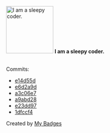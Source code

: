 <img src="https://my-badges.github.io/my-badges/sleepy-coder.png" alt="I am a sleepy coder." title="I am a sleepy coder." width="128">
<strong>I am a sleepy coder.</strong>
<br><br>

Commits:

- <a href="https://github.com/WCY-dt/WCY-dt/commit/e14d55d007669a77a6461733a1dd3740290074b8">e14d55d</a>
- <a href="https://github.com/WCY-dt/EasyTransfer/commit/e6d2a9dc2b832753b6d3cbbe1908a666371e108b">e6d2a9d</a>
- <a href="https://github.com/SEU-SiliCOM/purchase_guide/commit/a3c06e76a8590b60963ef848f8b6416f8fb67169">a3c06e7</a>
- <a href="https://github.com/WCY-dt/blog/commit/a9abd28b34ac82e17f03e7abe5e7e9f64c79f83b">a9abd28</a>
- <a href="https://github.com/WCY-dt/blog/commit/e23dd97c1fd3e1e64c1888b093bf1e3982546a07">e23dd97</a>
- <a href="https://github.com/WCY-dt/web-text-extractor/commit/1dfccf474d5b70fc4be012026047dd6e00e3c2a9">1dfccf4</a>


Created by <a href="https://github.com/my-badges/my-badges">My Badges</a>
